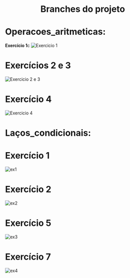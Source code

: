 <center><h1> Branches do projeto</h1></center>

# Operacoes_aritmeticas:

<b>Exercício 1</b>c
![Exercicio 1](main_images/aritmeticas/ex1.png)
# Exercícios 2 e 3
![Exercicio 2 e 3](main_images/aritmeticas/ex2_ex3.png)
# Exercício 4
![Exercicio 4](main_images/aritmeticas/ex4.png)

# Laços_condicionais:

# Exercício 1
![ex1](main_images/lacos_condicionais/ex1.png)
# Exercício 2
![ex2](main_images/lacos_condicionais/ex2.png)
# Exercício 5
![ex3](main_images/lacos_condicionais/ex5.png)
# Exercício 7
![ex4](main_images/lacos_condicionais/ex7.png)
